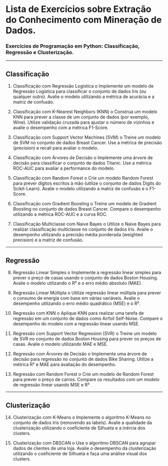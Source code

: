 # Lista de Exercícios sobre Extração do Conhecimento com Mineração de Dados.

### Exercícios de Programação em Python: Classificação, Regressão e Clusterização.

------------------------------------------------------------------------------------------------------------------------------------

## Classificação

1. Classificação com Regressão Logística
o Implemente um modelo de Regressão Logística para classificar o conjunto de dados
Iris (ou qualquer outro). Avalie o modelo utilizando a métrica de acurácia e a matriz de
confusão.

2. Classificação com K-Nearest Neighbors (KNN)
o Construa um modelo KNN para prever a classe de um conjunto de dados (por
exemplo, Wine). Utilize validação cruzada para ajustar o número de vizinhos e avalie o
desempenho com a métrica F1-Score.

3. Classificação com Support Vector Machines (SVM)
o Treine um modelo de SVM no conjunto de dados Breast Cancer. Use a métrica de
precisão (precision) e recall para avaliar o modelo.

4. Classificação com Árvores de Decisão
o Implemente uma árvore de decisão para classificar o conjunto de dados Titanic. Use a
métrica ROC-AUC para avaliar a performance do modelo.

5. Classificação com Random Forest
o Crie um modelo Random Forest para prever dígitos escritos à mão (utilize o conjunto
de dados Digits do Scikit-Learn). Avalie o modelo utilizando a matriz de confusão e o
F1-Score.

6. Classificação com Gradient Boosting
o Treine um modelo de Gradient Boosting no conjunto de dados Breast Cancer.
Compare o desempenho utilizando a métrica ROC-AUC e a curva ROC.

7. Classificação Multiclasse com Naive Bayes
o Utilize o Naive Bayes para realizar classificação multiclasse no conjunto de dados Iris.
Avalie o desempenho utilizando a precisão média ponderada (weighted precision) e a
matriz de confusão.

------------------------------------------------------------------------------------------------------------------------------------

## Regressão

8. Regressão Linear Simples
o Implemente a regressão linear simples para prever o preço de casas usando o
conjunto de dados Boston Housing. Avalie o modelo utilizando o R² e o erro médio
absoluto (MAE).

9. Regressão Linear Múltipla
o Utilize regressão linear múltipla para prever o consumo de energia com base em várias
variáveis. Avalie o desempenho utilizando o erro médio quadrático (MSE) e o R².

10. Regressão com KNN
o Aplique KNN para realizar uma tarefa de regressão em um conjunto de dados como
Airfoil Self-Noise. Compare o desempenho do modelo com a regressão linear usando
MSE.

11. Regressão com Support Vector Regression (SVR)
o Treine um modelo de SVR no conjunto de dados Boston Housing para prever os preços
de casas. Avalie o modelo utilizando MAE e MSE.

12. Regressão com Árvores de Decisão
o Implemente uma árvore de decisão para regressão no conjunto de dados Bike Sharing.
Utilize a métrica R² e MAE para avaliação do desempenho.

13. Regressão com Random Forest
o Crie um modelo de Random Forest para prever o preço de carros. Compare os
resultados com um modelo de regressão linear usando MSE e R²

------------------------------------------------------------------------------------------------------------------------------------

## Clusterização

14. Clusterização com K-Means
o Implemente o algoritmo K-Means no conjunto de dados Iris (removendo as labels).
Avalie a qualidade da clusterização utilizando o coeficiente de Silhueta e a inércia dos
clusters.

15. Clusterização com DBSCAN
o Use o algoritmo DBSCAN para agrupar dados de clientes de uma loja. Avalie o
desempenho da clusterização utilizando o coeficiente de Silhueta e faça uma análise
visual dos clusters.